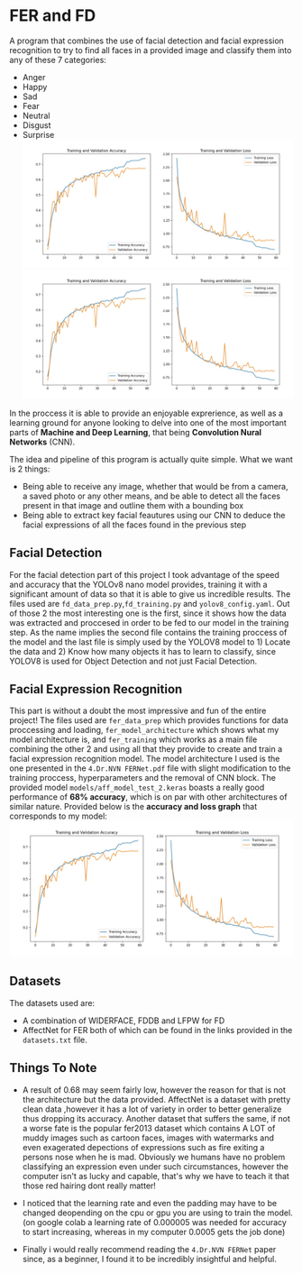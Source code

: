 # FER and FD
A program that combines the use of facial detection and facial expression recognition to try to find all faces in a provided image and classify them into any of these 7 categories:
* Anger
* Happy
* Sad
* Fear 
* Neutral
* Disgust
* Surprise
![graph](assets/graph.jpg)
![graph](assets/graph.jpg)

In the proccess it is able to provide an enjoyable exprerience, as well as a learning ground for anyone looking to delve into one of the most important parts of **Machine and Deep Learning**, that being **Convolution Nural Networks** (CNN).

The idea and pipeline of this program is actually quite simple. What we want is 2 things:
* Being able to receive any image, whether that would be from a camera, a saved photo or any other means, and be able to detect all the faces present in that image and outline them with a bounding box
* Being able to extract key facial feautures using our CNN to deduce the facial expressions of all the faces found in the previous step

## Facial Detection
For the facial detection part of this project I took advantage of the speed and accuracy that the YOLOv8 nano model provides, training it with a significant amount of data so that it is able to give us incredible results.
The files used are `fd_data_prep.py`,`fd_training.py` and `yolov8_config.yaml`. Out of those 2 the most interesting one is the first, since it shows how the data was extracted and proccesed in order to be fed to our model in the training step. As the name implies the second file contains the training proccess of the model and the last file is simply used by the YOLOV8 model to 1) Locate the data and 2) Know how many objects it has to learn to classify, since YOLOV8 is used for Object Detection and not just Facial Detection. 

## Facial Expression Recognition
This part is without a doubt the most impressive and fun of the entire project! The files used are `fer_data_prep` which provides functions for data proccessing and loading, `fer_model_architecture` which shows what my model architecture is, and `fer_training` which works as a main file combining the other 2 and using all that they provide to create and train a facial expression recognition model. The model architecture I used
is the one presented in the `4.Dr.NVN FERNet.pdf` file with slight modification to the training proccess, hyperparameters and the removal of CNN block. The provided model `models/aff_model_test_2.keras` boasts a really good performance of **68% accuracy**, which is on par with other architectures of similar nature.
Provided below is the **accuracy and loss graph** that corresponds to my model:
![graph](assets/graph.jpg)

## Datasets
The datasets used are:
* A combination of WIDERFACE, FDDB and LFPW for FD
* AffectNet for FER
both of which can be found in the links provided in the `datasets.txt` file.

## Things To Note
* A result of 0.68 may seem fairly low, however the reason for that is not the architecture but the data provided. AffectNet is a dataset with pretty clean data ,however it has a lot of variety in order to better generalize thus dropping its accuracy. Another dataset that suffers the same, if not a worse fate is the popular fer2013 dataset which contains A LOT of muddy images such as cartoon faces, images with watermarks and even exagerated depections of expressions such as fire exiting a persons nose when he is mad. Obviously we humans have no problem classifying an expression even under such circumstances, however the computer isn't as lucky and capable, that's why we have to teach it that those red hairing dont really matter!  

* I noticed that the learning rate and even the padding may have to be changed deopending on the cpu or gpu you are using to train the model. (on google colab a learning rate of 0.000005 was needed for accuracy to start increasing, whereas in my computer 0.0005 gets the job done)

* Finally i would really recommend reading the `4.Dr.NVN FERNet` paper since, as a beginner, I found it to be incredibly insightful and helpful. 
